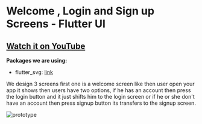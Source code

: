 # Welcome , Login and Sign up Screens - Flutter UI

## [Watch it on YouTube]( https://youtu.be/TQK5NGVbYlo )

**Packages we are using:**

- flutter_svg: [link](https://pub.dev/packages/flutter_svg)

We design 3 screens first one is a welcome screen like then user open your app it shows then users have two options, 
if he has an account then press the login button and it just shifts him to the login screen or 
if he or she don't have an account then press signup button its transfers to the signup screen.

![prototype](https://user-images.githubusercontent.com/42013687/104038733-24fbbf80-51de-11eb-830a-1d62ea7e5fdf.png)
